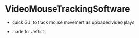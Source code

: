 # VideoMouseTrackingSoftware
* quick GUI to track mouse movement as uploaded video plays

* made for Jeffiot
